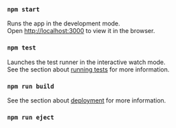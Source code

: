 ### `npm start`
Runs the app in the development mode.<br />
Open [http://localhost:3000](http://localhost:3000) to view it in the browser.

### `npm test`
Launches the test runner in the interactive watch mode.<br />
See the section about [running tests](https://facebook.github.io/create-react-app/docs/running-tests) for more information.

### `npm run build`
See the section about [deployment](https://facebook.github.io/create-react-app/docs/deployment) for more information.
### `npm run eject`
